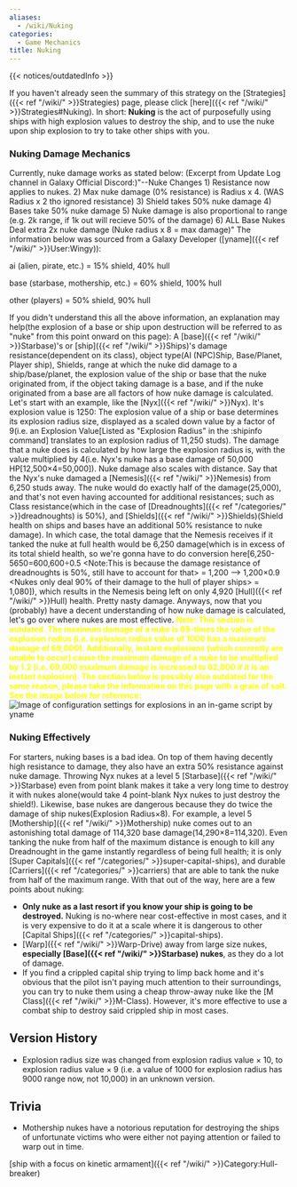 ```yaml
---
aliases:
  - /wiki/Nuking
categories:
  - Game Mechanics
title: Nuking
---
```


{{< notices/outdatedInfo >}}

If you haven't already seen the summary of this strategy on the [Strategies]({{< ref "/wiki/" >}}Strategies) page, please click [here]({{< ref "/wiki/" >}}Strategies#Nuking). In short: **Nuking** is the act of purposefully using ships with high explosion values to destroy the ship, and to use the nuke upon ship explosion to try to take other ships with you.

### Nuking Damage Mechanics

Currently, nuke damage works as stated below: (Excerpt from Update Log channel in Galaxy Official Discord:)"--Nuke Changes 1) Resistance now applies to nukes. 2) Max nuke damage (0% resistance) is Radius x 4. (WAS Radius x 2 tho ignored resistance) 3) Shield takes 50% nuke damage 4) Bases take 50% nuke damage 5) Nuke damage is also proportional to range (e.g. 2k range, if 1k out will recieve 50% of the damage) 6) ALL Base Nukes Deal extra 2x nuke damage (Nuke radius x 8 = max damage)" The information below was sourced from a Galaxy Developer ([yname]({{< ref "/wiki/" >}}User:Wingy)):

ai (alien, pirate, etc.) = 15% shield, 40% hull

base (starbase, mothership, etc.) = 60% shield, 100% hull

other (players) = 50% shield, 90% hull

If you didn't understand this all the above information, an explanation may help(the explosion of a base or ship upon destruction will be referred to as "nuke" from this point onward on this page): A [base]({{< ref "/wiki/" >}}Starbase)'s or [ship]({{< ref "/wiki/" >}}Ships)'s damage resistance(dependent on its class), object type(AI (NPC)Ship, Base/Planet, Player ship), Shields, range at which the nuke did damage to a ship/base/planet, the explosion value of the ship or base that the nuke originated from, if the object taking damage is a base, and if the nuke originated from a base are all factors of how nuke damage is calculated. Let's start with an example, like the [Nyx]({{< ref "/wiki/" >}}Nyx). It's explosion value is 1250: The explosion value of a ship or base determines its explosion radius size, displayed as a scaled down value by a factor of 9(i.e. an Explosion Value[Listed as "Explosion Radius" in the :shipinfo command] translates to an explosion radius of 11,250 studs). The damage that a nuke does is calculated by how large the explosion radius is, with the value multiplied by 4(i.e. Nyx's nuke has a base damage of 50,000 HP[12,500×4=50,000]). Nuke damage also scales with distance. Say that the Nyx's nuke damaged a [Nemesis]({{< ref "/wiki/" >}}Nemesis) from 6,250 studs away. The nuke would do exactly half of the damage(25,000), and that's not even having accounted for additional resistances; such as Class resistance(which in the case of [Dreadnoughts]({{< ref "/categories/" >}}dreadnoughts) is 50%), and [Shields]({{< ref "/wiki/" >}}Shields)(Shield health on ships and bases have an additional 50% resistance to nuke damage). In which case, the total damage that the Nemesis receives if it tanked the nuke at full health would be 6,250 damage(which is in excess of its total shield health, so we're gonna have to do conversion here[6,250-5650=600,600÷0.5 <Note:This is because the damage resistance of dreadnoughts is 50%, still have to account for that> = 1,200 --> 1,200×0.9 <Nukes only deal 90% of their damage to the hull of player ships> = 1,080]), which results in the Nemesis being left on only 4,920 [Hull]({{< ref "/wiki/" >}}Hull) health. Pretty nasty damage. Anyways, now that you (probably) have a decent understanding of how nuke damage is calculated, let's go over where nukes are most effective. <span style="color:yellow">**Note: This section is outdated. The maximum damage of a nuke is 69-times the value of the explosion radius (i.e. explosion radius value of 1000 has a maximum damage of 69,000). Additionally, instant explosions (which currently are unable to occur) cause the maximum damage of a nuke to be multiplied by 1.2 (i.e. 69,000 maximum damage is increased to 82,800 if it is an instant explosion). The section below is possibly also outdated for the same reason, please take the information on this page with a grain of salt. See the image below for reference:**</span> ![Image of
configuration settings for explosions in an in-game script by
yname](NukeDmgConfig.png "Image of configuration settings for explosions in an in-game script by yname")

### Nuking Effectively

For starters, nuking bases is a bad idea. On top of them having decently high resistance to damage, they also have an extra 50% resistance against nuke damage. Throwing Nyx nukes at a level 5 [Starbase]({{< ref "/wiki/" >}}Starbase) even from point blank makes it take a very long time to destroy it with nukes alone(would take 4 point-blank Nyx nukes to just destroy the shield!). Likewise, base nukes are dangerous because they do twice the damage of ship nukes(Explosion Radius×8). For example, a level 5 [Mothership]({{< ref "/wiki/" >}}Mothership) nuke comes out to an astonishing total damage of 114,320 base damage(14,290×8=114,320). Even tanking the nuke from half of the maximum distance is enough to kill any Dreadnought in the game instantly regardless of being full health; it is only [Super Capitals]({{< ref "/categories/" >}}super-capital-ships), and durable [Carriers]({{< ref "/categories/" >}}carriers) that are able to tank the nuke from half of the maximum range. With that out of the way, here are a few points about nuking:

- **Only nuke as a last resort if you know your ship is going to be destroyed.** Nuking is no-where near cost-effective in most cases, and it is very expensive to do it at a scale where it is dangerous to other [Capital Ships]({{< ref "/categories/" >}}capital-ships).
- [Warp]({{< ref "/wiki/" >}}Warp-Drive) away from large size nukes, **especially [Base]({{< ref "/wiki/" >}}Starbase) nukes**, as they do a lot of damage.
- If you find a crippled capital ship trying to limp back home and it's obvious that the pilot isn't paying much attention to their surroundings, you can try to nuke them using a cheap throw-away nuke like the [M Class]({{< ref "/wiki/" >}}M-Class). However, it's more effective to use a combat ship to destroy said crippled ship in most cases.

## Version History

- Explosion radius size was changed from explosion radius value × 10, to explosion radius value × 9 (i.e. a value of 1000 for explosion radius has 9000 range now, not 10,000) in an unknown version.

## Trivia

- Mothership nukes have a notorious reputation for destroying the ships of unfortunate victims who were either not paying attention or failed to warp out in time.

[ship with a focus on kinetic armament]({{< ref "/wiki/" >}}Category:Hull-breaker)
